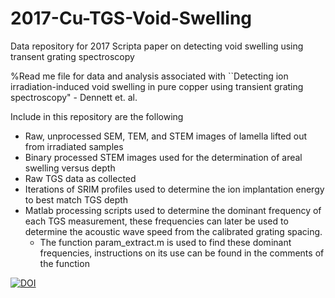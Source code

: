 # 2017-Cu-TGS-Void-Swelling
Data repository for 2017 Scripta paper on detecting void swelling using transent grating spectroscopy

%Read me file for data and analysis associated with ``Detecting ion irradiation-induced void swelling in pure copper using transient grating spectroscopy" - Dennett et. al. 

Include in this repository are the following
- Raw, unprocessed SEM, TEM, and STEM images of lamella lifted out from irradiated samples
- Binary processed STEM images used for the determination of areal swelling versus depth
- Raw TGS data as collected
- Iterations of SRIM profiles used to determine the ion implantation energy to best match TGS depth
- Matlab processing scripts used to determine the dominant frequency of each TGS measurement, these frequencies can later be used to determine the acoustic wave speed from the calibrated grating spacing.
	- The function param_extract.m is used to find these dominant frequencies, instructions on its use can be found in the comments of the function
	
<a href="https://www.zenodo.org/badge/latestdoi/97835508"><img src="https://www.zenodo.org/badge/97835508.svg" alt="DOI"></a>


